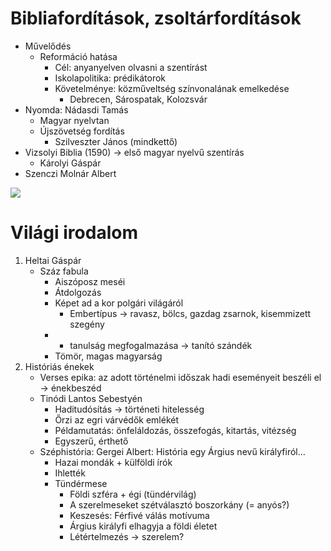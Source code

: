 # Bibliafordítások, zsoltárfordítások

- Művelődés
	- Reformáció hatása
		- Cél: anyanyelven olvasni a szentírást
		- Iskolapolitika: prédikátorok
		- Követelménye: közműveltség színvonalának emelkedése
			- Debrecen, Sárospatak, Kolozsvár
- Nyomda: Nádasdi Tamás
	- Magyar nyelvtan
	- Újszövetség fordítás
		- Szilveszter János (mindkettő)
- Vizsolyi Biblia (1590) → első magyar nyelvű szentírás
	- Károlyi Gáspár
- Szenczi Molnár Albert

![](https://upload.wikimedia.org/wikipedia/commons/thumb/6/67/Vizsolyi_biblia.jpg/300px-Vizsolyi_biblia.jpg)

# Világi irodalom

1. Heltai Gáspár
	- Száz fabula
		- Aiszóposz meséi
		- Átdolgozás
		- Képet ad a kor polgári világáról
			- Embertípus → ravasz, bölcs, gazdag zsarnok, kisemmizett szegény
		- + tanulság megfogalmazása → tanító szándék
		- Tömör, magas magyarság
2. Históriás énekek
	- Verses epika: az adott történelmi időszak hadi eseményeit beszéli el → énekbeszéd
	- Tinódi Lantos Sebestyén
		- Haditudósítás → történeti hitelesség
		- Őrzi az egri várvédők emlékét
		- Példamutatás: önfeláldozás, összefogás, kitartás, vitézség
		- Egyszerű, érthető
	- Széphistória: Gergei Albert: História egy Árgius nevű királyfiról...
		- Hazai mondák + külföldi írók
		- Ihlették
		- Tündérmese
			- Földi szféra + égi (tündérvilág)
			- A szerelmeseket szétválasztó boszorkány (= anyós?)
			- Keszesés: Férfivé válás motívuma
			- Árgius királyfi elhagyja a földi életet
			- Létértelmezés → szerelem?

